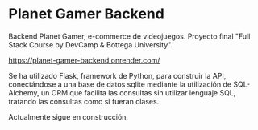 # Planet Gamer Backend

Backend Planet Gamer, e-commerce de videojuegos. Proyecto final "Full Stack Course by DevCamp & Bottega University".

<a href='https://planet-gamer-backend.onrender.com/'>https://planet-gamer-backend.onrender.com/</a>

Se ha utilizado Flask, framework de Python, para construir la API, conectándose a una base de datos sqlite mediante la utilización de SQL-Alchemy, un ORM que facilita las consultas sin utilizar lenguaje SQL, tratando las consultas como si fueran clases.

Actualmente sigue en construcción.
